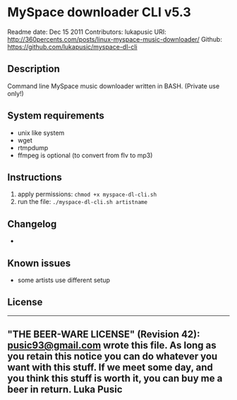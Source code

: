 # MySpace downloader CLI v5.3

Readme date: Dec 15 2011
Contributors: lukapusic
URI: http://360percents.com/posts/linux-myspace-music-downloader/
Github: https://github.com/lukapusic/myspace-dl-cli

## Description
Command line MySpace music downloader written in BASH. (Private use only!)

## System requirements
* unix like system
* wget
* rtmpdump
* ffmpeg is optional (to convert from flv to mp3)

## Instructions
1. apply permissions: ```chmod +x myspace-dl-cli.sh```
2. run the file: ```./myspace-dl-cli.sh artistname```

## Changelog
*

## Known issues
* some artists use different setup

## License
 ----------------------------------------------------------------------------
 "THE BEER-WARE LICENSE" (Revision 42): <pusic93@gmail.com> wrote this file. As long as you retain this notice you can do whatever you want with this stuff. If we meet some day, and you think this stuff is worth it, you can buy me a beer in return. Luka Pusic
 ----------------------------------------------------------------------------
